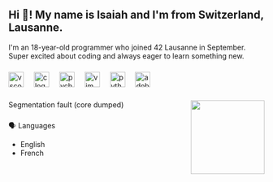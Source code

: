<h2 align="left">Hi 👋! My name is Isaiah and I'm from Switzerland, Lausanne.</h2>

I'm an 18-year-old programmer who joined 42 Lausanne in September.
Super excited about coding and always eager to learn something new.

###

###

<div align="left">
  <img src="https://cdn.jsdelivr.net/gh/devicons/devicon/icons/vscode/vscode-original.svg" height="30" alt="vscode logo"  />
  <img width="12" />
  <img src="https://cdn.jsdelivr.net/gh/devicons/devicon/icons/c/c-original.svg" height="30" alt="c logo"  />
  <img width="12" />
  <img src="https://cdn.jsdelivr.net/gh/devicons/devicon/icons/pycharm/pycharm-original.svg" height="30" alt="pycharm logo"  />
  <img width="12" />
  <img src="https://cdn.jsdelivr.net/gh/devicons/devicon/icons/vim/vim-original.svg" height="30" alt="vim logo"  />
  <img width="12" />
  <img src="https://cdn.jsdelivr.net/gh/devicons/devicon/icons/python/python-original.svg" height="30" alt="python logo"  />
  <img width="12" />
  <img src="https://skillicons.dev/icons?i=ps" height="30" alt="adobephotoshop logo"  />
</div>

###

<img align="right" height="145" src="https://cdn.discordapp.com/attachments/1020978584241831936/1107506559325585548/bounce.gif?ex=67828b1c&is=6781399c&hm=97eec66b6db6dc28b202dd2c40c79e795620ff938b8bf114eaa1fe883b675000&"  />

###

<p align="left">Segmentation fault (core dumped)</p>

###

🗣️ Languages

  - English
  - French

###
